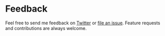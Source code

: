 # Feedback

Feel free to send me feedback on [Twitter](https://twitter.com/celicoo) or [file an issue](https://github.com/celicoo/docli/issues). Feature requests and contributions are always welcome.
